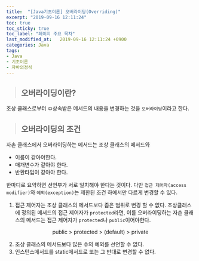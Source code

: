 ```yaml
---
title:  "[Java기초이론] 오버라이딩(Overriding)"
excerpt: "2019-09-16 12:11:24"
toc: true
toc_sticky: true
toc_label: "페이지 주요 목차"
last_modified_at:   2019-09-16 12:11:24 +0900
categories: Java
tags:
- Java
- 기초이론
- 자바의정석
---
```


>## 오버라이딩이란?

조상 클래스로부터 ㅁ상속받은 메서드의 내용을 변경하는 것을 `오버라이딩`이라고 한다.


>## 오버라이딩의 조건

자손 클래스에서 오버라이딩하는 메서드는 조상 클래스의 메서드와
- 이름이 같아야한다.
- 매개변수가 같아야 한다.
- 반환타입이 같아야 한다.

한마디로 요약하면 선언부가 서로 일치해야 한다는 것이다. 다만 `접근 제어자(access modifier)`와 `예외(exception)`는 제한된 조건 하에서만 다르게 변경할 수 있다.

1. 접근 제어자는 조상 클래스의 메서드보다 좁은 범위로 변경 할 수 없다.
조상클래스에 정의된 메서드의 접근 제어자가 `protected`라면, 이를 오버라이딩하는 자손 클래스의 메서드는 접근 제어자가 `protected`나 `public`이어야한다.
<center>public > protected > (default) > private </center>

2. 조상 클래스의 메서드보다 많은 수의 예외를 선언할 수 없다.
3. 인스턴스메서드를 static메서드로 또는 그 반대로 변경할 수 없다.
